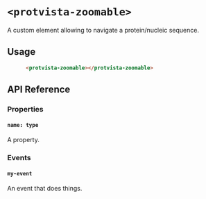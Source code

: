 # `<protvista-zoomable>`
A custom element allowing to navigate a protein/nucleic sequence.

## Usage
```html
      <protvista-zoomable></protvista-zoomable>
```

## API Reference

### Properties
#### `name: type`
A property.

### Events
#### `my-event`
An event that does things.
